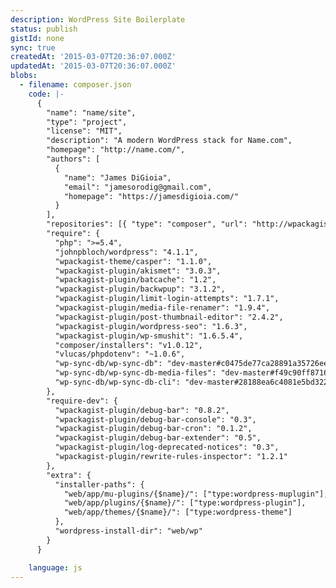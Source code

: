 ```yaml
---
description: WordPress Site Boilerplate
status: publish
gistId: none
sync: true
createdAt: '2015-03-07T20:36:07.000Z'
updatedAt: '2015-03-07T20:36:07.000Z'
blobs:
  - filename: composer.json
    code: |-
      {
        "name": "name/site",
        "type": "project",
        "license": "MIT",
        "description": "A modern WordPress stack for Name.com",
        "homepage": "http://name.com/",
        "authors": [
          {
            "name": "James DiGioia",
            "email": "jamesorodig@gmail.com",
            "homepage": "https://jamesdigioia.com/"
          }
        ],
        "repositories": [{ "type": "composer", "url": "http://wpackagist.org" }],
        "require": {
          "php": ">=5.4",
          "johnpbloch/wordpress": "4.1.1",
          "wpackagist-theme/casper": "1.1.0",
          "wpackagist-plugin/akismet": "3.0.3",
          "wpackagist-plugin/batcache": "1.2",
          "wpackagist-plugin/backwpup": "3.1.2",
          "wpackagist-plugin/limit-login-attempts": "1.7.1",
          "wpackagist-plugin/media-file-renamer": "1.9.4",
          "wpackagist-plugin/post-thumbnail-editor": "2.4.2",
          "wpackagist-plugin/wordpress-seo": "1.6.3",
          "wpackagist-plugin/wp-smushit": "1.6.5.4",
          "composer/installers": "v1.0.12",
          "vlucas/phpdotenv": "~1.0.6",
          "wp-sync-db/wp-sync-db": "dev-master#c0475de77ca28891a35726eee7d30f9c0d804ba0",
          "wp-sync-db/wp-sync-db-media-files": "dev-master#f49c90ff8716b80bfbcc650212fd3f583d06f234",
          "wp-sync-db/wp-sync-db-cli": "dev-master#28188ea6c4081e5bd322e9c14bbfc4946d5dcb73"
        },
        "require-dev": {
          "wpackagist-plugin/debug-bar": "0.8.2",
          "wpackagist-plugin/debug-bar-console": "0.3",
          "wpackagist-plugin/debug-bar-cron": "0.1.2",
          "wpackagist-plugin/debug-bar-extender": "0.5",
          "wpackagist-plugin/log-deprecated-notices": "0.3",
          "wpackagist-plugin/rewrite-rules-inspector": "1.2.1"
        },
        "extra": {
          "installer-paths": {
            "web/app/mu-plugins/{$name}/": ["type:wordpress-muplugin"],
            "web/app/plugins/{$name}/": ["type:wordpress-plugin"],
            "web/app/themes/{$name}/": ["type:wordpress-theme"]
          },
          "wordpress-install-dir": "web/wp"
        }
      }

    language: js
---
```


